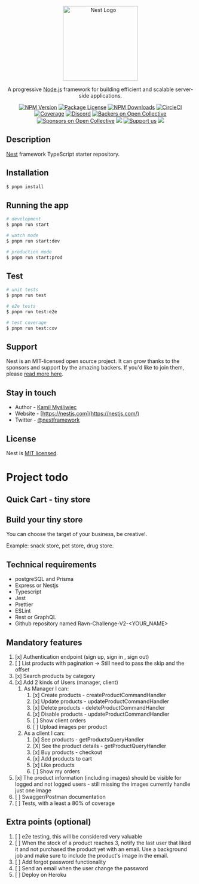 <p align="center">
  <a href="http://nestjs.com/" target="blank"><img src="https://nestjs.com/img/logo-small.svg" width="200" alt="Nest Logo" /></a>
</p>

[circleci-image]: https://img.shields.io/circleci/build/github/nestjs/nest/master?token=abc123def456
[circleci-url]: https://circleci.com/gh/nestjs/nest

  <p align="center">A progressive <a href="http://nodejs.org" target="_blank">Node.js</a> framework for building efficient and scalable server-side applications.</p>
    <p align="center">
<a href="https://www.npmjs.com/~nestjscore" target="_blank"><img src="https://img.shields.io/npm/v/@nestjs/core.svg" alt="NPM Version" /></a>
<a href="https://www.npmjs.com/~nestjscore" target="_blank"><img src="https://img.shields.io/npm/l/@nestjs/core.svg" alt="Package License" /></a>
<a href="https://www.npmjs.com/~nestjscore" target="_blank"><img src="https://img.shields.io/npm/dm/@nestjs/common.svg" alt="NPM Downloads" /></a>
<a href="https://circleci.com/gh/nestjs/nest" target="_blank"><img src="https://img.shields.io/circleci/build/github/nestjs/nest/master" alt="CircleCI" /></a>
<a href="https://coveralls.io/github/nestjs/nest?branch=master" target="_blank"><img src="https://coveralls.io/repos/github/nestjs/nest/badge.svg?branch=master#9" alt="Coverage" /></a>
<a href="https://discord.gg/G7Qnnhy" target="_blank"><img src="https://img.shields.io/badge/discord-online-brightgreen.svg" alt="Discord"/></a>
<a href="https://opencollective.com/nest#backer" target="_blank"><img src="https://opencollective.com/nest/backers/badge.svg" alt="Backers on Open Collective" /></a>
<a href="https://opencollective.com/nest#sponsor" target="_blank"><img src="https://opencollective.com/nest/sponsors/badge.svg" alt="Sponsors on Open Collective" /></a>
  <a href="https://paypal.me/kamilmysliwiec" target="_blank"><img src="https://img.shields.io/badge/Donate-PayPal-ff3f59.svg"/></a>
    <a href="https://opencollective.com/nest#sponsor"  target="_blank"><img src="https://img.shields.io/badge/Support%20us-Open%20Collective-41B883.svg" alt="Support us"></a>
  <a href="https://twitter.com/nestframework" target="_blank"><img src="https://img.shields.io/twitter/follow/nestframework.svg?style=social&label=Follow"></a>
</p>
  <!--[![Backers on Open Collective](https://opencollective.com/nest/backers/badge.svg)](https://opencollective.com/nest#backer)
  [![Sponsors on Open Collective](https://opencollective.com/nest/sponsors/badge.svg)](https://opencollective.com/nest#sponsor)-->

## Description

[Nest](https://github.com/nestjs/nest) framework TypeScript starter repository.

## Installation

```bash
$ pnpm install
```

## Running the app

```bash
# development
$ pnpm run start

# watch mode
$ pnpm run start:dev

# production mode
$ pnpm run start:prod
```

## Test

```bash
# unit tests
$ pnpm run test

# e2e tests
$ pnpm run test:e2e

# test coverage
$ pnpm run test:cov
```

## Support

Nest is an MIT-licensed open source project. It can grow thanks to the sponsors and support by the amazing backers. If you'd like to join them, please [read more here](https://docs.nestjs.com/support).

## Stay in touch

- Author - [Kamil Myśliwiec](https://kamilmysliwiec.com)
- Website - [https://nestjs.com](https://nestjs.com/)
- Twitter - [@nestframework](https://twitter.com/nestframework)

## License

Nest is [MIT licensed](LICENSE).

# Project todo

## Quick Cart - tiny store

## Build your tiny store

You can choose the target of your business, be creative!. 

Example: snack store, pet store, drug store.

## Technical requirements

- postgreSQL and Prisma
- Express or Nestjs
- Typescript
- Jest
- Prettier
- ESLint
- Rest or GraphQL
- Github repository named Ravn-Challenge-V2-<YOUR_NAME>

## Mandatory features

1. [x] Authentication endpoint (sign up, sign in , sign out)
2. [ ] List products with pagination -> Still need to pass the skip and the offset
3. [x] Search products by category
4. [x] Add 2 kinds of Users (manager, client)
   1.  As Manager I can:
          1. [x] Create products - createProductCommandHandler
          2. [x] Update products - updateProductCommandHandler
          3. [x] Delete products - deleteProductCommandHandler
          4. [x] Disable products - updateProductCommandHandler
          5. [ ] Show client orders
          6. [ ] Upload images per product
   2.  As a client I can:
          1. [x] See products - getProductsQueryHandler
          2. [X] See the product details - getProductQueryHandler
          3. [x] Buy products - checkout
          4. [x] Add products to cart
          5. [x] Like products
          6. [ ] Show my orders
5. [x] The product information (including images) should be visible for logged and not logged users - still missing the images currently handle just one image
6. [ ] Swagger/Postman documentation
7. [ ] Tests, with a least a 80% of coverage

## Extra points (optional)

1. [ ] e2e testing, this will be considered very valuable
2. [ ] When the stock of a product reaches 3, notify the last user that liked it and not purchased the product yet with an email. Use a background job and make sure to include the product's image in the email.
3. [ ] Add forgot password functionality
4. [ ] Send an email when the user change the password
5. [ ] Deploy on Heroku